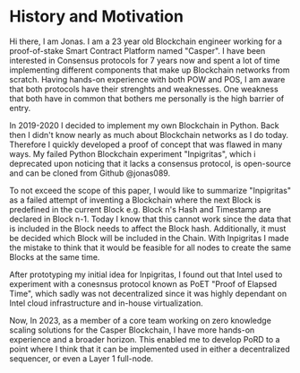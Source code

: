 # History and Motivation

Hi there, I am Jonas. I am a 23 year old Blockchain engineer working for a proof-of-stake Smart Contract Platform named "Casper". I have been interested in Consensus protocols for 7 years now and spent a lot of time implementing different components that make up Blockchain networks from scratch. Having hands-on experience with both POW and POS, I am aware that both protocols have their strenghts and weaknesses. One weakness that both have in common that bothers me personally is the high barrier of entry.

In 2019-2020 I decided to implement my own Blockchain in Python. Back then I didn't know nearly as much about Blockchain networks as I do today. Therefore I quickly developed a proof of concept that was flawed in many ways. My failed Python Blockchain experiment "Inpigritas", which i deprecated upon noticing that it lacks a consensus protocol, is open-source and can be cloned from Github @jonas089.

To not exceed the scope of this paper, I would like to summarize "Inpigritas" as a failed attempt of inventing a Blockchain where the next Block is predefined in the current Block e.g. Block n's Hash and Timestamp are declared in Block n-1. Today I know that this cannot work since the data that is included in the Block needs to affect the Block hash. Additionally, it must be decided which Block will be included in the Chain. With Inpigritas I made the mistake to think that it would be feasible for all nodes to create the same Blocks at the same time.

After prototyping my initial idea for Inpigritas, I found out that Intel used to experiment with a conesnsus protocol known as PoET "Proof of Elapsed Time", which sadly was not decentralized since it was highly dependant on Intel cloud infrastructure and in-house virtualization.

Now, In 2023, as a member of a core team working on zero knowledge scaling solutions for the Casper Blockchain, I have more hands-on experience and a broader horizon. This enabled me to develop PoRD to a point where I think that it can be implemented used in either a decentralized sequencer, or even a Layer 1 full-node.
